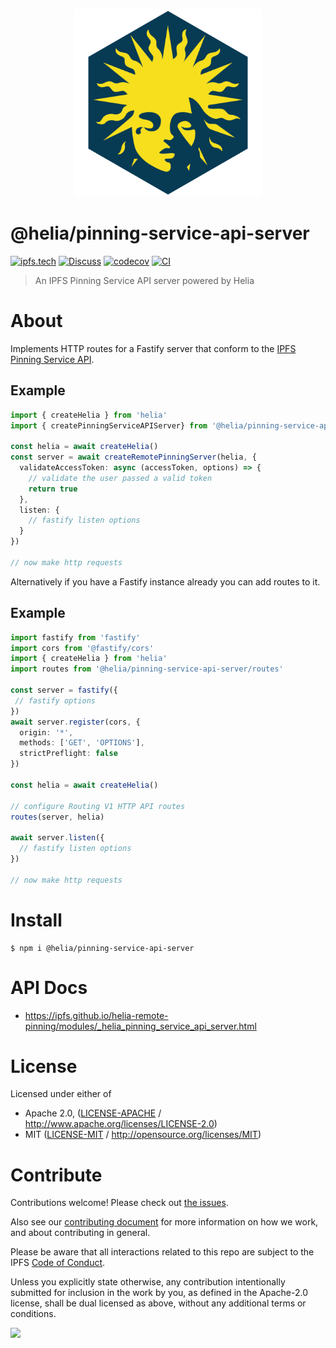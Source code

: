<p align="center">
  <a href="https://github.com/ipfs/helia" title="Helia">
    <img src="https://raw.githubusercontent.com/ipfs/helia/main/assets/helia.png" alt="Helia logo" width="300" />
  </a>
</p>

# @helia/pinning-service-api-server

[![ipfs.tech](https://img.shields.io/badge/project-IPFS-blue.svg?style=flat-square)](https://ipfs.tech)
[![Discuss](https://img.shields.io/discourse/https/discuss.ipfs.tech/posts.svg?style=flat-square)](https://discuss.ipfs.tech)
[![codecov](https://img.shields.io/codecov/c/github/ipfs/helia-remote-pinning.svg?style=flat-square)](https://codecov.io/gh/ipfs/helia-remote-pinning)
[![CI](https://img.shields.io/github/actions/workflow/status/ipfs/helia-remote-pinning/js-test-and-release.yml?branch=main\&style=flat-square)](https://github.com/ipfs/helia-remote-pinning/actions/workflows/js-test-and-release.yml?query=branch%3Amain)

> An IPFS Pinning Service API server powered by Helia

# About

<!--

!IMPORTANT!

Everything in this README between "# About" and "# Install" is automatically
generated and will be overwritten the next time the doc generator is run.

To make changes to this section, please update the @packageDocumentation section
of src/index.js or src/index.ts

To experiment with formatting, please run "npm run docs" from the root of this
repo and examine the changes made.

-->

Implements HTTP routes for a Fastify server that conform to the [IPFS Pinning Service API](https://ipfs.github.io/pinning-services-api-spec/).

## Example

```typescript
import { createHelia } from 'helia'
import { createPinningServiceAPIServer} from '@helia/pinning-service-api-server'

const helia = await createHelia()
const server = await createRemotePinningServer(helia, {
  validateAccessToken: async (accessToken, options) => {
    // validate the user passed a valid token
    return true
  },
  listen: {
    // fastify listen options
  }
})

// now make http requests
```

Alternatively if you have a Fastify instance already you can add routes to it.

## Example

```typescript
import fastify from 'fastify'
import cors from '@fastify/cors'
import { createHelia } from 'helia'
import routes from '@helia/pinning-service-api-server/routes'

const server = fastify({
 // fastify options
})
await server.register(cors, {
  origin: '*',
  methods: ['GET', 'OPTIONS'],
  strictPreflight: false
})

const helia = await createHelia()

// configure Routing V1 HTTP API routes
routes(server, helia)

await server.listen({
  // fastify listen options
})

// now make http requests
```

# Install

```console
$ npm i @helia/pinning-service-api-server
```

# API Docs

- <https://ipfs.github.io/helia-remote-pinning/modules/_helia_pinning_service_api_server.html>

# License

Licensed under either of

- Apache 2.0, ([LICENSE-APACHE](https://github.com/ipfs/helia-remote-pinning/blob/main/packages/server/LICENSE-APACHE) / <http://www.apache.org/licenses/LICENSE-2.0>)
- MIT ([LICENSE-MIT](https://github.com/ipfs/helia-remote-pinning/blob/main/packages/server/LICENSE-MIT) / <http://opensource.org/licenses/MIT>)

# Contribute

Contributions welcome! Please check out [the issues](https://github.com/ipfs/helia-remote-pinning/issues).

Also see our [contributing document](https://github.com/ipfs/community/blob/master/CONTRIBUTING_JS.md) for more information on how we work, and about contributing in general.

Please be aware that all interactions related to this repo are subject to the IPFS [Code of Conduct](https://github.com/ipfs/community/blob/master/code-of-conduct.md).

Unless you explicitly state otherwise, any contribution intentionally submitted for inclusion in the work by you, as defined in the Apache-2.0 license, shall be dual licensed as above, without any additional terms or conditions.

[![](https://cdn.rawgit.com/jbenet/contribute-ipfs-gif/master/img/contribute.gif)](https://github.com/ipfs/community/blob/master/CONTRIBUTING.md)
